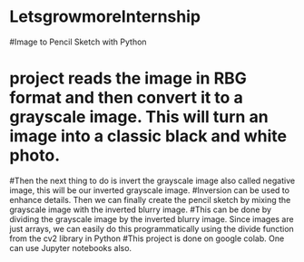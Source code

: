 # LetsgrowmoreInternship

#Image to Pencil Sketch with Python
# project reads the image in RBG format and then convert it to a grayscale image. This will turn an image into a classic black and white photo.
#Then the next thing to do is invert the grayscale image also called negative image, this will be our inverted grayscale image.
#Inversion can be used to enhance details. Then we can finally create the pencil sketch by mixing the grayscale image with the inverted blurry image.
#This can be done by dividing the grayscale image by the inverted blurry image. Since images are just arrays, we can easily do this programmatically using the divide function from the cv2 library in Python
#This project is done on google colab. One can use Jupyter notebooks also.
